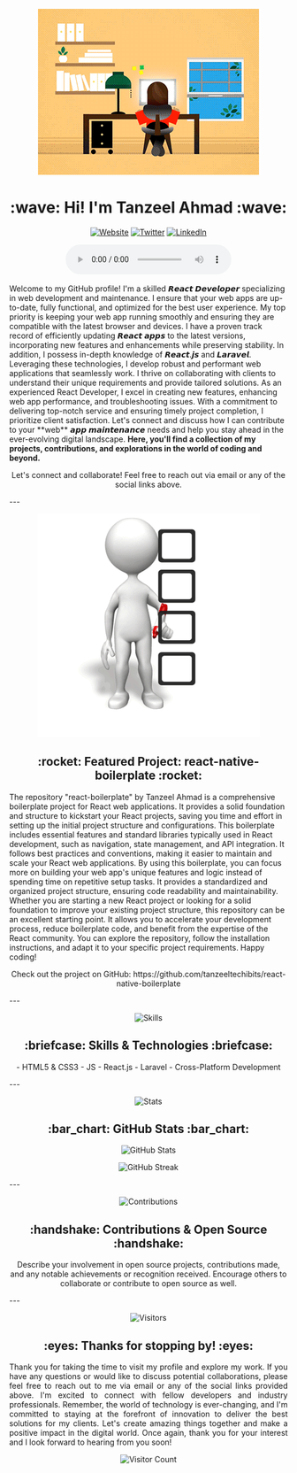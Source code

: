 <p align="center">
  <img src="https://github.com/abdulmateentechbits/gif/blob/master/JXA0.gif" alt="Animated README">
</p>
<h1 align="center">:wave: Hi! I'm Tanzeel Ahmad :wave:</h1>
<p align="center">
  <a href="https://techibits.com/abdul-mateen/"><img src="https://img.shields.io/badge/Portfolio-blue" alt="Website"></a>
  <a href="https://twitter.com/mateenchitrali"><img src="https://img.shields.io/badge/Twitter-blue" alt="Twitter"></a>
  <a href="https://www.linkedin.com/in/abdulmateenchitrali/"><img src="https://img.shields.io/badge/LinkedIn-blue" alt="LinkedIn"></a>
</p>
<!-- Add the audio player here -->
<p align="center">
  <audio controls>
    <source src="https://github.com/tanzeeltechibits/tanzeeltechibits/blob/master/Relaxing%20Music%20(No%20Copyright)%20-%20_Shine_%20by%20Onycs.mp3" type="audio/mpeg">
    Your browser does not support the audio element.
  </audio>
</p>
<p align="left">
  Welcome to my GitHub profile! I'm a skilled 𝙍𝙚𝙖𝙘𝙩 𝘿𝙚𝙫𝙚𝙡𝙤𝙥𝙚𝙧 specializing in web development and maintenance. I ensure that your web apps are up-to-date, fully functional, and optimized for the best user experience.
My top priority is keeping your web app running smoothly and ensuring they are compatible with the latest browser and devices. I have a proven track record of efficiently updating 𝙍𝙚𝙖𝙘𝙩 𝙖𝙥𝙥𝙨 to the latest versions, incorporating new features and enhancements while preserving stability.
In addition, I possess in-depth knowledge of 𝙍𝙚𝙖𝙘𝙩.𝙟𝙨 and 𝙇𝙖𝙧𝙖𝙫𝙚𝙡. Leveraging these technologies, I develop robust and performant web applications that seamlessly work.
I thrive on collaborating with clients to understand their unique requirements and provide tailored solutions. As an experienced React Developer, I excel in creating new features, enhancing web app performance, and troubleshooting issues. With a commitment to delivering top-notch service and ensuring timely project completion, I prioritize client satisfaction.
Let's connect and discuss how I can contribute to your **web** 𝙖𝙥𝙥 𝙢𝙖𝙞𝙣𝙩𝙚𝙣𝙖𝙣𝙘𝙚 needs and help you stay ahead in the ever-evolving digital landscape.
<b>Here, you'll find a collection of my projects, contributions, and explorations in the world of coding and beyond.</b>
</p>
<p align="center">
  Let's connect and collaborate! Feel free to reach out via email or any of the social links above.
</p>
---
<p align="center">
  <img src="https://github.com/abdulmateentechbits/gif/blob/master/7LDs.gif" alt="Project Preview">
</p>
<h2 align="center">:rocket: Featured Project: react-native-boilerplate :rocket:</h2>
<p align="left">
  The repository "react-boilerplate" by Tanzeel Ahmad is a comprehensive boilerplate project for React web applications. It provides a solid foundation and structure to kickstart your React projects, saving you time and effort in setting up the initial project structure and configurations.
This boilerplate includes essential features and standard libraries typically used in React development, such as navigation, state management, and API integration. It follows best practices and conventions, making it easier to maintain and scale your React web applications.
By using this boilerplate, you can focus more on building your web app's unique features and logic instead of spending time on repetitive setup tasks. It provides a standardized and organized project structure, ensuring code readability and maintainability.
Whether you are starting a new React project or looking for a solid foundation to improve your existing project structure, this repository can be an excellent starting point. It allows you to accelerate your development process, reduce boilerplate code, and benefit from the expertise of the React community.
You can explore the repository, follow the installation instructions, and adapt it to your specific project requirements. Happy coding!
</p>
<p align="center">
  Check out the project on GitHub: https://github.com/tanzeeltechibits/react-native-boilerplate
</p>
---
<p align="center">
  <img src="https://i.gifer.com/BOuY.gif" alt="Skills">
</p>
<h2 align="center">:briefcase: Skills & Technologies :briefcase:</h2>
<p align="center">
  - HTML5 & CSS3
  - JS
  - React.js
  - Laravel
  - Cross-Platform Development
</p>
---
<p align="center">
  <img src="https://github.com/abdulmateentechbits/your-repo/raw/main/assets/stats.gif" alt="Stats">
</p>
<h2 align="center">:bar_chart: GitHub Stats :bar_chart:</h2>
<p align="center">
  <img src="https://github-readme-stats.vercel.app/api?username=tanzeeltechibits&show_icons=true&theme=radical" alt="GitHub Stats">
</p>
<p align="center">
  <img src="https://github-readme-streak-stats.herokuapp.com/?user=tanzeeltechibits&theme=radical" alt="GitHub Streak">
</p>
---
<p align="center">
  <img src="https://github.com/abdulmateentechbits/your-repo/raw/main/assets/contributions.gif" alt="Contributions">
</p>
<h2 align="center">:handshake: Contributions & Open Source :handshake:</h2>
<p align="center">
  Describe your involvement in open source projects, contributions made, and any notable achievements or recognition received. Encourage others to collaborate or contribute to open source as well.
</p>
---
<p align="center">
  <img src="https://github.com/abdulmateentechbits/gif/blob/master/boy.gif" alt="Visitors">
</p>
<h2 align="center">:eyes: Thanks for stopping by! :eyes:</h2>
<p align="center">
  <p align="justify">
  Thank you for taking the time to visit my profile and explore my work. If you have any questions or would like to discuss potential collaborations, please feel free to reach out to me via email or any of the social links provided above. I'm excited to connect with fellow developers and industry professionals.
Remember, the world of technology is ever-changing, and I'm committed to staying at the forefront of innovation to deliver the best solutions for my clients. Let's create amazing things together and make a positive impact in the digital world.
Once again, thank you for your interest and I look forward to hearing from you soon!
</p>
</p>
<p align="center">
<img src="https://profile-counter.glitch.me/tanzeeltechibits/count.svg" alt="Visitor Count">
 <!---    <img src="https://komarev.com/ghpvc/?username=tanzeeltechibits&label=DAILY+PROFILE+VIEWS" alt="Visitor Count"> --->
</p>
